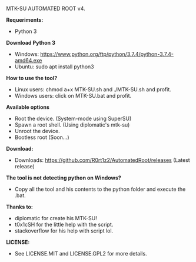 MTK-SU AUTOMATED ROOT v4.

**Requeriments:**
* Python 3

**Download Python 3**
* Windows: https://www.python.org/ftp/python/3.7.4/python-3.7.4-amd64.exe
* Ubuntu: sudo apt install python3

**How to use the tool?**
* Linux users: chmod a+x MTK-SU.sh and ./MTK-SU.sh and profit.
* Windows users: click on MTK-SU.bat and profit.

**Available options**
* Root the device. (System-mode using SuperSU)
* Spawn a root shell. (Using diplomatic's mtk-su)
* Unroot the device.
* Bootless root (Soon...)

**Download:**
* Downloads: https://github.com/R0rt1z2/AutomatedRoot/releases (Latest release)

**The tool is not detecting python on Windows?**
* Copy all the tool and his contents to the python folder and execute the .bat.

**Thanks to:**
* diplomatic for create his MTK-SU!
* t0x1cSH for the little help with the script.
* stackoverflow for his help with script lol.


**LICENSE:**
* See LICENSE.MIT and LICENSE.GPL2 for more details.
